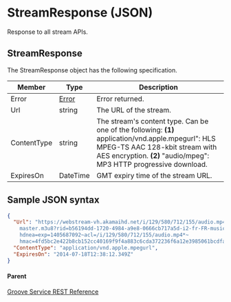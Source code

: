 # StreamResponse (JSON)    
Response to all stream APIs.

## StreamResponse
The StreamResponse object has the following specification.

| **Member**  | **Type**                                         | **Description**                                                                           |
|-------------|--------------------------------------------------|-------------------------------------------------------------------------------------------|
| Error       | [Error](JSON_Error.md) | Error returned.                                                                           |
| Url         | string                                           | The URL of the stream.                                                                    |
| ContentType | string                                           | The stream's content type. Can be one of the following: **(1)** application/vnd.apple.mpegurl": HLS MPEG-TS AAC 128-kbit stream with AES encryption. **(2)** "audio/mpeg": MP3 HTTP progressive download.|
| ExpiresOn   | DateTime                                         | GMT expiry time of the stream URL. |

## Sample JSON syntax
```json
{
  "Url": "https://webstream-vh.akamaihd.net/i/129/580/712/155/audio.mp4/
    master.m3u8?rid=b56194dd-1720-4984-a9e8-0666cb717a5d-i2-fr-FR-music-asset-location&
    hdnea=exp=1405687092~acl=/i/129/580/712/155/audio.mp4*~
    hmac=4fd5bc2e422b8cb152cc40169f9f4a883c6cda372236f6a12e3985061bcdfa31",
  "ContentType": "application/vnd.apple.mpegurl",
  "ExpiresOn": "2014-07-18T12:38:12.349Z"
}
```

#### Parent
[Groove Service REST Reference](overview.md)
